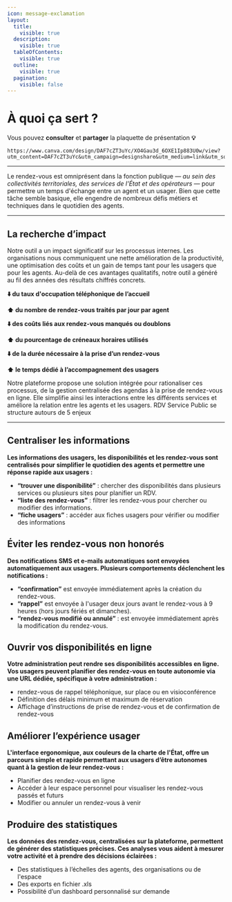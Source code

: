 ```yaml
---
icon: message-exclamation
layout:
  title:
    visible: true
  description:
    visible: true
  tableOfContents:
    visible: true
  outline:
    visible: true
  pagination:
    visible: false
---
```


# À quoi ça sert ?

Vous pouvez **consulter** et **partager** la plaquette de présentation **💡**

```
https://www.canva.com/design/DAF7cZT3uYc/XO4Gau3d_6OXE1Ip883U0w/view?utm_content=DAF7cZT3uYc&utm_campaign=designshare&utm_medium=link&utm_source=editor
```

***

Le rendez-vous est omniprésent dans la fonction publique — _au sein des collectivités territoriales, des services de l'État et des opérateurs_ — pour permettre un temps d'échange entre un agent et un usager. Bien que cette tâche semble basique, elle engendre de nombreux défis métiers et techniques dans le quotidien des agents.

***

## La recherche d’impact

Notre outil a un impact significatif sur les processus internes. Les organisations nous communiquent une nette amélioration de la productivité, une optimisation des coûts et un gain de temps tant pour les usagers que pour les agents. Au-delà de ces avantages qualitatifs, notre outil a généré au fil des années des résultats chiffrés concrets.

**⬇️ du taux d'occupation téléphonique de l’accueil**

**⬆️ du nombre de rendez-vous traités par jour par agent**

**⬇️ des coûts liés aux rendez-vous manqués ou doublons**

**⬆️ du pourcentage de créneaux horaires utilisés**

**⬇️ de la durée nécessaire à la prise d’un rendez-vous**

**⬆️ le temps dédié à l’accompagnement des usagers**

Notre plateforme propose une solution intégrée pour rationaliser ces processus, de la gestion centralisée des agendas à la prise de rendez-vous en ligne. Elle simplifie ainsi les interactions entre les différents services et améliore la relation entre les agents et les usagers. RDV Service Public se structure autours de 5 enjeux&#x20;

***

## Centraliser les informations

**Les informations des usagers, les disponibilités et les rendez-vous sont centralisés pour simplifier le quotidien des agents et permettre une réponse rapide aux usagers :**

* **“trouver une disponibilité”** : chercher des disponibilités dans plusieurs services ou plusieurs sites pour planifier un RDV.
* **“liste des rendez-vous”** : filtrer les rendez-vous pour chercher ou modifier des informations.
* **“fiche usagers”** : accéder aux fiches usagers pour vérifier ou modifier des informations

## Éviter les rendez-vous non honorés

**Des notifications SMS et e-mails automatiques sont envoyées automatiquement aux usagers. Plusieurs comportements déclenchent les notifications :**

* **“confirmation”** est envoyée immédiatement après la création du rendez-vous.
* **“rappel”** est envoyée à l'usager deux jours avant le rendez-vous à 9 heures (hors jours fériés et dimanches).
* **“rendez-vous modifié ou annulé”** : est envoyée immédiatement après la modification du rendez-vous.

## Ouvrir vos disponibilités en ligne

**Votre administration peut rendre ses disponibilités accessibles en ligne. Vos usagers peuvent planifier des rendez-vous en toute autonomie via une URL dédiée, spécifique à votre administration :**

* rendez-vous de rappel téléphonique, sur place ou en visioconférence
* Définition des délais minimum et maximum de réservation
* Affichage d’instructions de prise de rendez-vous et de confirmation de rendez-vous

## Améliorer l’expérience usager&#x20;

**L'interface ergonomique, aux couleurs de la charte de l'État, offre un parcours simple et rapide permettant aux usagers d’être autonomes quant à la gestion de leur rendez-vous :**

* Planifier des rendez-vous en ligne
* Accéder à leur espace personnel pour visualiser les rendez-vous passés et futurs
* Modifier ou annuler un rendez-vous à venir

## Produire des statistiques

**Les données des rendez-vous, centralisées sur la plateforme, permettent de générer des statistiques précises. Ces analyses vous aident à mesurer votre activité et à prendre des décisions éclairées :**

* Des statistiques à l’échelles des agents, des organisations ou de l'espace
* Des exports en fichier .xls
* Possibilité d’un dashboard personnalisé sur demande
